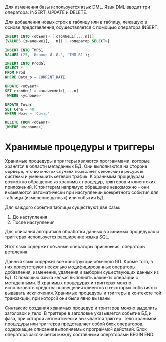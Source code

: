 Для изменения базы используется язык DML. Язык DML вводит три оператора: INSERT, UPDATE и DELETE.

Для добавления новых строк в таблицу или в таблицу, лежащую в основе представления, осуществляется с помощью оператора INSERT.

```sql
INSERT INTO <объект> [(столбец1[,...n])]
{VALUES (значение1[,...n]) | <оператор SELECT>}
```

```sql
INSERT INTO TMP61
VALUES (25, 'Иванов И. И.', 'ТМП-61');
```

```sql
INSERT INTO ProdGl
SELECT *
FROM Prod
WHERE Data_p = CURRENT_DATE;
```

```sql
UPDATE <объект>
SET столбец1 = <значение1>[,...n]
[WHERE <условие>]
```

```sql
UPDATE Tovar
SET Cena = 40
WHERE Nazv = 'Сахар'
```

```sql
DELETE FROM <объект>
[WHERE <условие>]
```

# Хранимые процедуры и триггеры

Хранимые процедуры и триггеры являются программами, которые хранятся в области метаданных БД. Они выполняются на стороне сервера, что во многих случаях позволяет сэкономить ресурсы системы и уменьшить сетевой трафик. К хранимым процедурам возможно обращение из хранимых процедур, триггеров и клиентских приложений. К триггерам напрямую обращение невозможно - они вызываются автоматически при наступлении конкретного события для таблицы (изменение данных) или события БД.

Для каждого события таблицы существуют две фазы:

1. До наступления
2. После наступления

Для описания алгоритмов обработки данных в хранимых процедурах и триггерах используется расширение языка SQL.

Этот язык содержит обычные операторы присвоения, операторы ветвления.

Данный язык содержит все конструкции обычного ЯП. Кроме того, в них присутствуют несколько модифицированные операторы добавления, изменения, удаления и выборки существующих данных из БД. С помощью языка нельзя выполнять какие-то операции с метаданными. В хранимых процедурах и триггерах можно использовать средства оповещения клиентов о некоторых событиях и выдавать исключения. Хранимые процедуры и триггеры в контексте той транзакции, при которой они были явно вызваны.

Синтаксис создания хранимых процедур и триггеров можно выделить заголовок и тело. В триггере в заголовке указывается событие БД и фаза, при которой автоматически вызывается триггер. Тело хранимой процедуры или триггеров представляет собой блок операторов, содержащие описания выполняемых программой действий. Блок оператора заключается между составными операторами BEGIN END.
